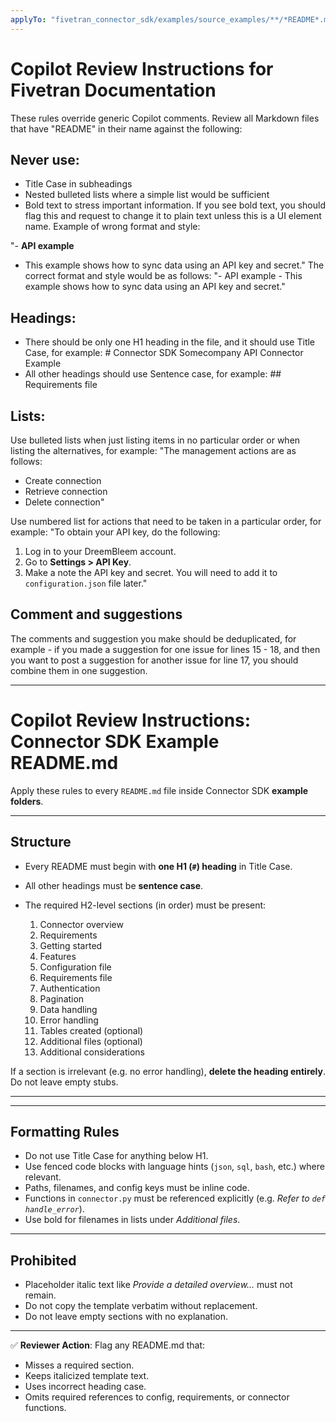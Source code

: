 ```yaml
---
applyTo: "fivetran_connector_sdk/examples/source_examples/**/*README*.md,fivetran_connector_sdk/connectors/**/*README*.md"
---
```


# Copilot Review Instructions for Fivetran Documentation

These rules override generic Copilot comments. Review all Markdown files that have "README" in their name against the following:

## Never use:
- Title Case in subheadings
- Nested bulleted lists where a simple list would be sufficient
- Bold text to stress important information. If you see bold text, you should flag this and request to change it to plain text unless this is a UI element name.
Example of wrong format and style:

"- **API example**
   - This example shows how to sync data using an API key and secret."
The correct format and style would be as follows:
"- API example - This example shows how to sync data using an API key and secret."

## Headings:

- There should be only one H1 heading in the file, and it should use Title Case, for example: # Connector SDK Somecompany API Connector Example
- All other headings should use Sentence case, for example: ## Requirements file

## Lists:

Use bulleted lists when just listing items in no particular order or when listing the alternatives, for example:
"The management actions are as follows:
- Create connection
- Retrieve connection
- Delete connection"

Use numbered list for actions that need to be taken in a particular order, for example:
"To obtain your API key, do the following:
1. Log in to your DreemBleem account.
2. Go to **Settings > API Key**.
3. Make a note the API key and secret. You will need to add it to `configuration.json` file later."

## Comment and suggestions

The comments and suggestion you make should be deduplicated, for example - if you made a suggestion for one issue for lines 15 - 18, and then you want to post a suggestion for another issue for line 17, you should combine them in one suggestion.


---

# Copilot Review Instructions: Connector SDK Example README.md

Apply these rules to every `README.md` file inside Connector SDK **example folders**.

---

## Structure

* Every README must begin with **one H1 (`#`) heading** in Title Case.
* All other headings must be **sentence case**.
* The required H2-level sections (in order) must be present:

  1. Connector overview
  2. Requirements
  3. Getting started
  4. Features
  5. Configuration file
  6. Requirements file
  7. Authentication
  8. Pagination
  9. Data handling
  10. Error handling
  11. Tables created (optional)
  12. Additional files (optional)
  13. Additional considerations

If a section is irrelevant (e.g. no error handling), **delete the heading entirely**. Do not leave empty stubs.

---
<!---
## Section Compliance

* **Connector overview** → Must explain purpose, data source, and use cases.
* **Requirements** → Must list OS and Python versions. Use provided bullet format. It is a fixed content, verbatim (no edits or omissions), as provided below:
  ```markdown
  ## Requirements
  - [Supported Python versions](https://github.com/fivetran/fivetran_connector_sdk/blob/main/README.md#requirements)   
  - Operating system:
    - Windows: 10 or later (64-bit only)
    - macOS: 13 (Ventura) or later (Apple Silicon [arm64] or Intel [x86_64])
    - Linux: Distributions such as Ubuntu 20.04 or later, Debian 10 or later, or Amazon Linux 2 or later (arm64 or x86_64)
  ```   
* **Getting started** → Must include link to Connector SDK Setup Guide. It is a fixed content, verbatim (no edits or omissions), as provided below:
  ```markdown
  ## Getting started
  Refer to the [Connector SDK Setup Guide](https://fivetran.com/docs/connectors/connector-sdk/setup-guide) to get started.
  ```
* **Features** → Must list concrete features (not left blank or italicized template text).
* **Configuration file** → Must include a JSON code block showing keys. Must mention that `configuration.json` should not be versioned, for example, as provided below:
  ```markdown
  ## Configuration file

  The connector requires the following configuration parameters:

  ```
  {
    "host": "<YOUR_REDSHIFT_HOST>",
    "database": "<YOUR_REDSHIFT_DATABASE>",
    "port": "<YOUR_REDSHIFT_PORT>",
    "user": "<YOUR_REDSHIFT_USER>",
    "password": "<YOUR_REDSHIFT_PASSWORD>"
  }
  ```

  Note: Ensure that the `configuration.json` file is not checked into version control to protect sensitive information.
  ```
  
* **Requirements file** → Must explain role of `requirements.txt` and remind that `fivetran_connector_sdk` and `requests` are excluded, for example, as provided below:
  ```markdown
  ## Requirements file
  The connector requires the `redshift_connector` package to connect to Redshift databases.

  ```
  redshift_connector
  ```

  Note: The `fivetran_connector_sdk:latest` and `requests:latest` packages are pre-installed in the Fivetran environment. To avoid dependency conflicts, do not declare them in your `requirements.txt`.
  ```
* **Authentication** → Must specify auth method (API key, OAuth2, etc). For example, as provided below:
  ```markdown
  ## Authentication

  This connector uses username and password authentication to connect to Redshift. The credentials are specified in the configuration file and passed to the `redshift_connector.connect()` function (refer to the `connect_to_redshift()` function).

  To set up authentication:

  1. Create a Redshift user with appropriate permissions to access the required tables.
  2. Provide the username and password in the `configuration.json` file.
  3. Ensure the user has `SELECT` permissions on the tables that need to be synced.
  ```

* **Pagination / Data handling / Error handling** → Must either provide explanation + code reference (function name or line range in `connector.py`) or remove section entirely.
* **Tables created** → If ERD is present, must link to it with correct Markdown syntax and add summary of replicated tables. The table schemas should be presented as JSON or as a Markdown table, for example, as provided below:
  ```markdown
  ## Tables Created

  The connector creates a single table named `customers` with the following schema (refer to the `schema()` function):

  ```json
   {
    "table": "customers",
    "primary_key": ["customer_id"],
    "columns": {
      "customer_id": "INT",
      "first_name": "STRING",
      "last_name": "STRING",
      "email": "STRING",
      "updated_at": "UTC_DATETIME"
    }
  }
  ```
  ``` 
* **Additional files** → Must list additional Python files and explain purpose, for example, as provided below:
  ```markdown
  ## Additional files
  The connector uses the following additional files:
  - mock_api.py – A simulated API for testing data retrieval  
  - users_sync.py – Handles user data synchronization logic  
  - api_threading_utils.py – Manages API request threading for performance optimization 
  - constants.py – Stores constant values used throughout the connector
  ```
* **Additional considerations** → Must include Fivetran disclaimer about example code. It is a fixed content, verbatim (no edits or omissions):
  ```markdown
  ## Additional considerations
  The examples provided are intended to help you effectively use Fivetran's Connector SDK. While we've tested the code, Fivetran cannot be held responsible for any unexpected or negative consequences that may arise from using these examples. For inquiries, please reach out to our Support team.
  ```
--->

---

## Formatting Rules

* Do not use Title Case for anything below H1.
* Use fenced code blocks with language hints (`json`, `sql`, `bash`, etc.) where relevant.
* Paths, filenames, and config keys must be inline code.
* Functions in `connector.py` must be referenced explicitly (e.g. *Refer to `def handle_error`*).
* Use bold for filenames in lists under *Additional files*.

---

## Prohibited

* Placeholder italic text like *Provide a detailed overview\...* must not remain.
* Do not copy the template verbatim without replacement.
* Do not leave empty sections with no explanation.

---

✅ **Reviewer Action**: Flag any README.md that:

* Misses a required section.
* Keeps italicized template text.
* Uses incorrect heading case.
* Omits required references to config, requirements, or connector functions.


